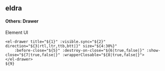 ## eldra
#### Others: Drawer
Element UI <el-drawer>
```
<el-drawer title="${1}" :visible.sync="${2}" direction="${3|rtl,ltr,ttb,btt|}" size="${4:30%}"
	:before-close="${5}" :destroy-on-close="${6|true,false|}" :show-close="${7|true,false|}" :wrapperClosable="${8|true,false|}">
</el-drawer>
${9}
```